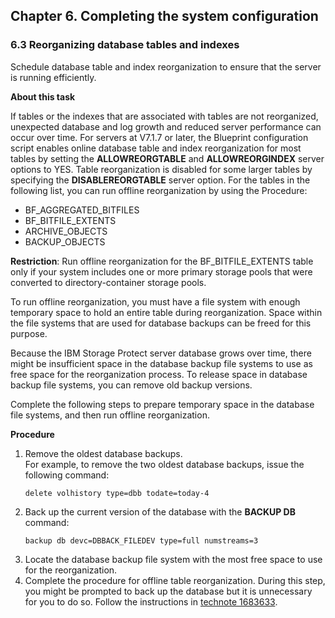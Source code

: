 ## Chapter 6. Completing the system configuration

### 6.3 Reorganizing database tables and indexes

Schedule database table and index reorganization to ensure that the server is running efficiently.

**About this task**

If tables or the indexes that are associated with tables are not reorganized, unexpected database and log growth and reduced server performance can occur over time. For servers at V7.1.7 or later, the Blueprint configuration script enables online database table and index reorganization for most tables by setting the **ALLOWREORGTABLE** and **ALLOWREORGINDEX** server options to YES. Table reorganization is disabled for some larger tables by specifying the **DISABLEREORGTABLE** server option. For the tables in the following list, you can run offline reorganization by using the Procedure:
* BF_AGGREGATED_BITFILES
* BF_BITFILE_EXTENTS
* ARCHIVE_OBJECTS
* BACKUP_OBJECTS

**Restriction**: Run offline reorganization for the BF_BITFILE_EXTENTS table only if your system includes one or more primary storage pools that were converted to directory-container storage pools.

To run offline reorganization, you must have a file system with enough temporary space to hold an entire table during reorganization. Space within the file systems that are used for database backups can be freed for this purpose.

Because the IBM Storage Protect server database grows over time, there might be insufficient space in the database backup file systems to use as free space for the reorganization process. To release space in database backup file systems, you can remove old backup versions.

Complete the following steps to prepare temporary space in the database file systems, and then run offline reorganization.

**Procedure**

1. Remove the oldest database backups. </br>For example, to remove the two oldest database backups, issue the following command:
   ```
   delete volhistory type=dbb todate=today-4
   ```
1. Back up the current version of the database with the **BACKUP DB** command:
   ```
   backup db devc=DBBACK_FILEDEV type=full numstreams=3
   ```
1. Locate the database backup file system with the most free space to use for the reorganization.
1. Complete the procedure for offline table reorganization. During this step, you might be prompted to back up the database but it is unnecessary for you to do so. Follow the instructions in [technote 1683633](http://www.ibm.com/support/docview.wss?uid=swg21683633).
